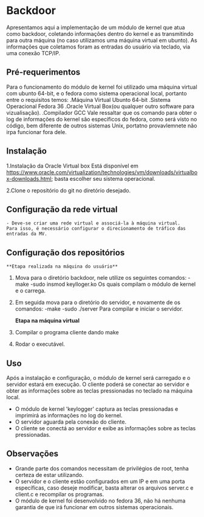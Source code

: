 # Backdoor
Apresentamos aqui a implementação de um módulo de kernel que atua como backdoor, coletando informações dentro do kernel e as transmitindo para outra máquina (no caso utilizamos uma máquina virtual em ubunto). As informações que coletamos foram as entradas do usuário via teclado, via uma conexão TCP/IP.

## Pré-requerimentos

Para o funcionamento do módulo de kernel foi utilizado uma máquina virtual com ubunto 64-bit, e o fedora como sistema operacional local, portanto entre o requisitos temos:
.Máquina Virtual Ubunto 64-bit
.Sistema Operacional Fedora 36
.Oracle Virtual Box(ou qualquer outro software para vizualisação).
.Compilador GCC
Vale ressaltar que os comando para obter o log de informações do kernel são específicos do fedora, como será visto no código, bem diferente de outros sistemas Unix, portatno provavlemnete não irpa funcionar fora dele.


## Instalação
1.Instalação da Oracle Virtual box
Está disponível em https://www.oracle.com/virtualization/technologies/vm/downloads/virtualbox-downloads.html; basta escolher seu sistema operacional.

2.Clone o repositório do git no diretório desejado.

## Configuração da rede virtual

    - Deve-se criar uma rede virtual e associá-la à máquina virtual.
    Para isso, é necessário configurar o direcionamento de tráfico das entradas da MV.

## Configuração  dos repositórios
    **Etapa realizada na máquina do usuário**
1. Mova para o diretório backdoor, nele utilize os seguintes comandos:
    -make
    -sudo insmod keylloger.ko
Os quais compilam o módulo de kernel e o carrega.

2. Em seguida mova para o diretório do servidor, e novamente de os comandos:
    -make
    -sudo ./server
Para compilar e iniciar o servidor.

    **Etapa na máquina virtual**

1. Compilar o programa cliente dando make
2. Rodar o executável.

## Uso

Após a instalação e configuração, o módulo de kernel será carregado e o servidor estará em execução. O cliente poderá se conectar ao servidor e obter as informações sobre as teclas pressionadas no teclado na máquina local.

- O módulo de kernel 'keylogger' captura as teclas pressionadas e imprimirá as informações no log do kernel.
- O servidor aguarda pela conexão do cliente.
- O cliente se conectá ao servidor e exibe as informações sobre as teclas pressionadas.

## Observações

- Grande parte dos comandos necessitam de privilégios de root, tenha certeza de estar utilizando.
- O servidor e o cliente estão configurados em um IP e em uma porta específicas, caso deseje modificar, basta alterar os arquivos server.c e client.c e recompilar os programas.
- O módulo de kernel foi desenvolvido no fedora 36, não há nenhuma garantia de que irá funcionar em outros sistemas operacionais.
